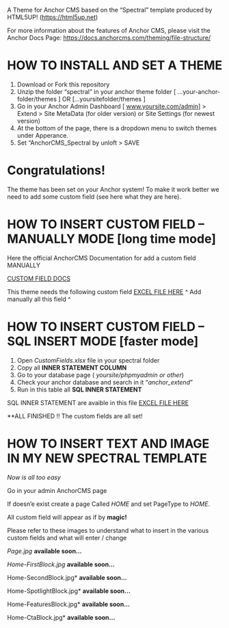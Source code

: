 A Theme for Anchor CMS based on the “Spectral” template produced by HTML5UP! (https://html5up.net)


For more information about the features of Anchor CMS, please visit the Anchor Docs Page:
https://docs.anchorcms.com/theming/file-structure/


# HOW TO INSTALL AND SET A THEME

1.	Download or Fork this repository
2.	Unzip the folder “spectral” in your anchor theme folder
 [ …your-anchor-folder/themes ] OR […yoursitefolder/themes ]
3.	Go in your Anchor Admin Dashboard [ www.yoursite.com/admin] > Extend >
Site MetaData (for older version) or Site Settings (for newest version)
4.	At the bottom of the page, there is a dropdown menu to switch themes under Apperance. 
5.	Set “AnchorCMS_Spectral by unloft   > SAVE


# Congratulations! 
The theme has been set on your Anchor system!
To make it work better we need to add some custom field (see here what they are here).

# HOW TO INSERT CUSTOM FIELD – MANUALLY MODE [long time mode]

Here the official AnchorCMS Documentation for add a custom field MANUALLY

 [CUSTOM FIELD DOCS](https://docs.anchorcms.com/managing-content/custom-fields/)

This theme needs the following custom field
[EXCEL FILE HERE](https://github.com/unloft/anchor-CMS-spectral/blob/master/CUSTOM%20FIELDS%20(1).xlsx)
^ Add manually all this field ^

# HOW TO INSERT CUSTOM FIELD – SQL INSERT MODE [faster mode]

1.	Open *CustomFields.xlsx* file in your spectral folder
2.	Copy all **INNER STATEMENT COLUMN**
3.	Go to your database page ( *yoursite/phpmyadmin or other*) 
4.	Check your anchor database and search in it “*anchor_extend*”
5.	Run in this table all **SQL INNER STATEMENT**

SQL INNER STATEMENT are avaible in this file [EXCEL FILE HERE](https://github.com/unloft/anchor-CMS-spectral/blob/master/CUSTOM%20FIELDS%20(1).xlsx)


**ALL FINISHED !!  The custom fields are all set!

# HOW TO INSERT TEXT AND IMAGE IN MY NEW SPECTRAL TEMPLATE

*Now is all too easy*

Go in your admin AnchorCMS page 

If doesn’e exist create a page Called *HOME* and set PageType to *HOME*.

All custom field will appear as if by **magic!**

Please refer to these images to understand what to insert in the various custom fields and what will enter / change

*Page.jpg*    **available soon...**

*Home-FirstBlock.jpg*  **available soon...**

Home-SecondBlock.jpg*  **available soon...**

Home-SpotlightBlock.jpg* **available soon...**

Home-FeaturesBlock.jpg*  **available soon...**

Home-CtaBlock.jpg*   **available soon...**




